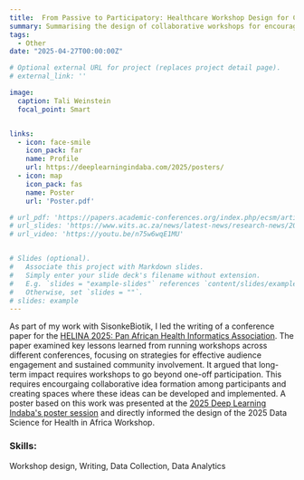 ```yaml
---
title:  From Passive to Participatory: Healthcare Workshop Design for Continued Community Engagement
summary: Summarising the design of collaborative workshops for encouraging community building.
tags:
  - Other
date: "2025-04-27T00:00:00Z"

# Optional external URL for project (replaces project detail page).
# external_link: ''

image:
  caption: Tali Weinstein
  focal_point: Smart


links:
  - icon: face-smile
    icon_pack: far
    name: Profile
    url: https://deeplearningindaba.com/2025/posters/
  - icon: map
    icon_pack: fas
    name: Poster
    url: 'Poster.pdf'

# url_pdf: 'https://papers.academic-conferences.org/index.php/ecsm/article/view/299'
# url_slides: 'https://www.wits.ac.za/news/latest-news/research-news/2021/2021-11/eie-open-day-2021.html'
# url_video: 'https://youtu.be/n75w6wqE1MU'


# Slides (optional).
#   Associate this project with Markdown slides.
#   Simply enter your slide deck's filename without extension.
#   E.g. `slides = "example-slides"` references `content/slides/example-slides.md`.
#   Otherwise, set `slides = ""`.
# slides: example
---
```



As part of my work with SisonkeBiotik, I led the writing of a conference paper for the [HELINA 2025: Pan African Health Informatics Association](http://easychair.org/cfp.org/cfp/HELINA2025). The paper examined key lessons learned from running workshops across different conferences, focusing on strategies for effective audience engagement and sustained community involvement. It argued that long-term impact requires workshops to go beyond one-off participation. This requires encourgaing collaborative idea formation among participants and creating spaces where these ideas can be developed and implemented. A poster based on this work was presented at the [2025 Deep Learning Indaba's poster session](https://deeplearningindaba.com/2025/posters/)
 and directly informed the design of the 2025 Data Science for Health in Africa Workshop.


### Skills: 
Workshop design, Writing, Data Collection, Data Analytics